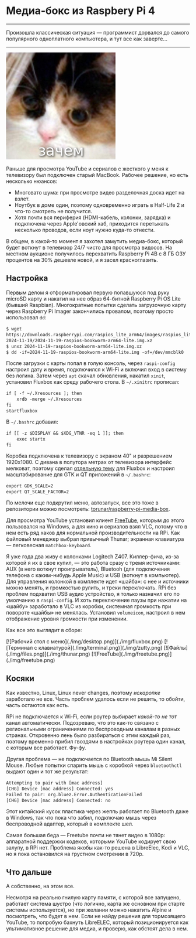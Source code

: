 # Медиа-бокс из Raspbery Pi 4

***

Произошла классическая ситуация — программист дорвался до самого популярного одноплатного компьютера, и тут все как заверте...

***

![мем с котом](./img/why.jpg)

Раньше для просмотра YouTube и сериалов с жесткого у меня к телевизору был подключен старый MacBook.
Рабочее решение, но есть несколько нюансов:

* Многовато шума: при просмотре видео разделочная доска идет на взлет.
* Ноутбук в доме один, поэтому одновременно играть в Half-Life 2 и что-то смотреть не получится.
* Хотя почти вся периферия (HDMI-кабель, колонки, зарядка) и подключена через Apple'овский хаб, приходится перетыкать несколько проводов, если ноут нужно куда-то отнести.

В общем, в какой-то момент я захотел замутить медиа-бокс, который будет воткнут в телевизор 24/7 чисто для просмотра видосов.
На местном аукционе получилось перехватить Raspberry Pi 4B с 8 ГБ ОЗУ процентов на 30% дешевле новой, и я засел красноглазить.

## Настройка

Первым делом я отформатировал первую попавшуюся под руку microSD карту и накатил на нее образ 64-битной Raspberry Pi OS Lite (бывший Raspbian).
Многократные попытки сделать загрузочную карту через Raspberry Pi Imager закончились провалом, поэтому просто использовал `dd`:

    $ wget https://downloads.raspberrypi.com/raspios_lite_arm64/images/raspios_lite_arm64-2024-11-19/2024-11-19-raspios-bookworm-arm64-lite.img.xz
    $ unxz 2024-11-19-raspios-bookworm-arm64-lite.img.xz
    $ dd -if=2024-11-19-raspios-bookworm-arm64-lite.img -of=/dev/mmcblk0

После загрузки с карты попал в голую консоль, через `raspi-config` настроил дату и время, подключился к Wi-Fi и включил вход в систему без логина.
Затем через `apt` скачал обновления, накатил `xinit`, установил Fluxbox как среду рабочего стола.
В `~/.xinitrc` прописал:

    if [ -f ~/.Xresources ]; then
        xrdb -merge ~/.Xresources
    fi
    startfluxbox

В `~/.bashrc` добавил:

    if [[ -z $DISPLAY && $XDG_VTNR -eq 1 ]]; then
        exec startx
    fi

Коробка подключена к телевизору с экраном 40" и разрешением 1920х1080.
С дивана в полутора метрах от телевизора интерфейс мелковат, поэтому сделал [отдельную тему](https://github.com/torunar/raspberry-pi-media-box/.fluxbox/styles/TV/theme.cfg) для Fluxbox и настроил масштабирование для GTK и QT приложений в `~/.bashrc`:

    export GDK_SCALE=2
    export QT_SCALE_FACTOR=2
    
По мелочи еще подкрутил меню, автозапуск, все это тоже в репозитории можно посмотреть: [torunar/raspberry-pi-media-box](https://github.com/torunar/raspberry-pi-media-box/.fluxbox).

Для просмотра YouTube установил клиент [FreeTube](https://freetubeapp.io/), которым до этого пользовался на Windows, а для кино и сериалов взял VLC, потому что в нем есть ряд хаков для нормальной производительности на RPi.
Как файловый менеджер выбрал привычный Thunar; экранная клавиатура — легковесная `matchbox-keyboard`.

Я уже года два живу с колонками Logitech Z407.
Киллер-фича, из-за которой я их в свое купил, — это работа сразу с тремя источниками: AUX (в него воткнут проигрыватель), Bluetooh (для подключения телефона с каким-нибудь Apple Music) и USB (воткнут в компьютер).
Для управления колонкой в комплекте идет «шайба»: с нее и источники можно менять, и громкостью рулить, и треки переключать.
RPi без проблем подхватил USB аудио устройство, я только назначил его по умолчанию в `raspi-config`.
И хоть переключение паузы при нажатии на «шайбу» заработало в VLC из коробки, системная громкость при повороте «шайбы» не менялась.
Установил `volumeicon`, настроил в нем отображение уровня громкости при изменении.

Как все это выглядит в сборе:

<span class="gallery-2">
[![Рабочий стол с меню](./img/desktop.png)](./img/fluxbox.png)
[![Терминал с клавиатурой](./img/terminal.png)](./img/zutty.png)
</span>

<span class="gallery-2">
[![Файлы](./img/files.png)](./img/thunar.png)
[![FreeTube](./img/freetube.png)](./img/freetube.png)
</span>

## Косяки

Как известно, Linux, Linux never changes, поэтому *искаропке* заработало не все.
Часть проблем удалось если не решить, то обойти, часть остаются как есть.

RPi не подключается к Wi-Fi, если роутер выбирает *какой-то не тот* канал автоматически.
Подозреваю, что это как-то связано с региональными ограничениями по беспроводным каналам в разных странах.
Откровенно лень было разбираться с этим каждый раз, поэтому временно прибил гвоздями в настройках роутера один канал, с которым все работает.
Фу-фу.

Другая проблема — не подключается по Bluetooth мышь Mi Silent Mouse.
Любые попытки спарить мышь с коробкой через `bluetoothctl` выдают один и тот же результат:

    Attempting to pair with [mac address]
    [CHG] Device [mac address] Connected: yes
    Failed to pair: org.bluez.Error.AuthenticationFailed
    [CHG] Device [mac address] Connected: no
    
Этот китайский кусок пластика через жеппь работает по Bluetooth даже в Windows, так что пока что забил, подключаю мышь через беспроводной адаптер, который в комплекте шел.

Самая большая беда — Freetube почти не тянет видео в 1080p: аппаратной поддержки кодеков, которыми YouTube кодирует свою залупу, в RPi нет.
Проблема якобы как-то решена в LibreElec, Kodi и VLC, но я пока остановился на грустном смотрении в 720p.

## Что дальше

А собственно, на этом все.

Несмотря на реально гнилую карту памяти, с которой все запущено, работает система шустро (что логично, карта же основном при старте системы используется), но при желании можно накатить Alpine и посмотреть, что будет в нем.
Если не найду решения для тормозящего YouTube, то попробую бахнуть LibreELEC, который позиционируется как ультимативное решение для медиа, и проверю, как обстоят дела в нем.
